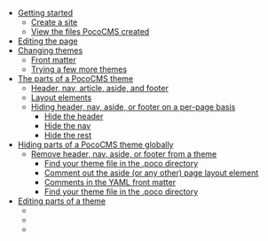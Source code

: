 * [Getting started](getting-started.html)
  - [Create a site](getting-started.html#create-a-site)
  - [View the files PocoCMS created](getting-started.html#view-the-files-pococms-created)
* [Editing the page](gs-edit-page.html)
* [Changing themes](gs-change-theme.html)
  - [Front matter](gs-change-theme.html#front-matter)
  - [Trying a few more themes](gs-change-theme.html#trying-a-few-more-themes)
* [The parts of a PocoCMS theme](gs-parts-of-theme.html)  
  - [Header, nav, article, aside, and footer](gs-parts-of-theme.html#header-nav-article-aside-and-footer)
  - [Layout elements](gs-parts-of-theme.html#layout-elements)
  - [Hiding header, nav, aside, or footer on a per-page basis](#hiding-header-nav-aside-or-footer-on-a-per-page-basis)
    + [Hide the header](gs-parts-of-theme.html#hide-the-header)
    + [Hide the nav](gs-parts-of-theme.html#hide-the-nav)
    + [Hide the rest](gs-parts-of-theme.html#hide-the-rest)
* [Hiding parts of a PocoCMS theme globally](gs-hide-theme-parts-globally.html)
   - [Remove header, nav, aside, or footer from a theme](gs-hide-theme-parts-globally.html#remove-header-nav-aside-or-footer-from-a-theme)
     + [Find your theme file in the .poco directory](gs-hide-theme-parts-globally.html#find-your-theme-file-in-the-poco-directory)
     + [Comment out the aside (or any other) page layout element](gs-hide-theme-parts-globally.html#comment-out-the-aside-or-any-other-page-layout-element)
     + [Comments in the YAML front matter](gs-hide-theme-parts-globally.html#comments-in-the-yaml-front-matter)
     + [Find your theme file in the .poco directory](gs-hide-theme-parts-globally.html#find-your-theme-file-in-the-poco-directory)
* [Editing parts of a theme](gs-editing-parts-of-a-theme.html)
  - [](gs-editing-parts-of-a-theme.html#)
  - [](gs-editing-parts-of-a-theme.html#)
  - [](gs-editing-parts-of-a-theme.html#)







